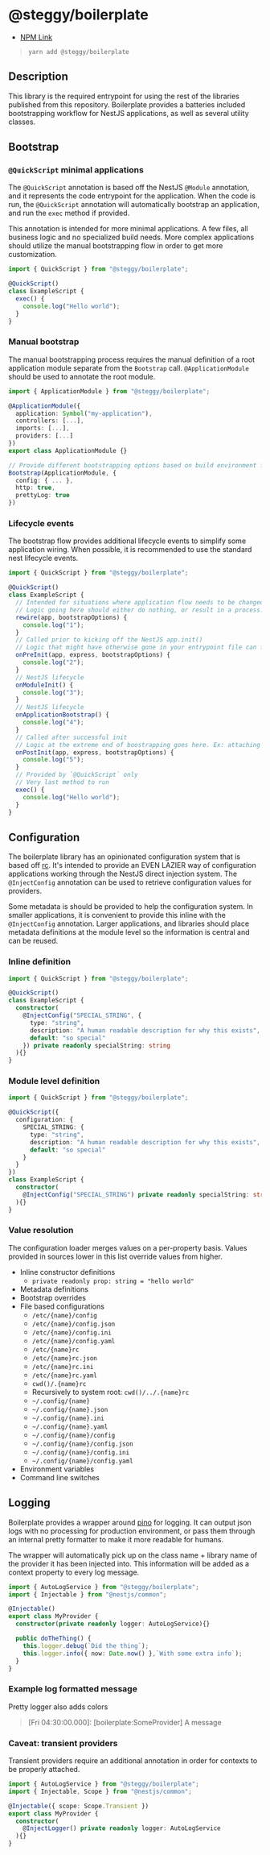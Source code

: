 # @steggy/boilerplate

- [NPM Link](https://www.npmjs.com/package/@steggy/boilerplate)

> `yarn add @steggy/boilerplate`

## Description

This library is the required entrypoint for using the rest of the libraries published from this repository.
Boilerplate provides a batteries included bootstrapping workflow for NestJS applications, as well as several utility classes.

## Bootstrap

### `@QuickScript` minimal applications

The `@QuickScript` annotation is based off the NestJS `@Module` annotation, and it represents the code entrypoint for the application.
When the code is run, the `@QuickScript` annotation will automatically bootstrap an application, and run the `exec` method if provided.

This annotation is intended for more minimal applications.
A few files, all business logic and no specialized build needs.
More complex applications should utilize the manual bootstrapping flow in order to get more customization.

```typescript
import { QuickScript } from "@steggy/boilerplate";

@QuickScript()
class ExampleScript {
  exec() {
    console.log("Hello world");
  }
}
```

### Manual bootstrap

The manual bootstrapping process requires the manual definition of a root application module separate from the `Bootstrap` call.
`@ApplicationModule` should be used to annotate the root module.

```typescript
import { ApplicationModule } from "@steggy/boilerplate";

@ApplicationModule({
  application: Symbol("my-application"),
  controllers: [...],
  imports: [...],
  providers: [...]
})
export class ApplicationModule {}

// Provide different bootstrapping options based on build environment files
Bootstrap(ApplicationModule, {
  config: { ... },
  http: true,
  prettyLog: true
})
```

### Lifecycle events

The bootstrap flow provides additional lifecycle events to simplify some application wiring.
When possible, it is recommended to use the standard nest lifecycle events.

```typescript
import { QuickScript } from "@steggy/boilerplate";

@QuickScript()
class ExampleScript {
  // Intended for situations where application flow needs to be changed.
  // Logic going here should either do nothing, or result in a process.exit()
  rewire(app, bootstrapOptions) {
    console.log("1");
  }
  // Called prior to kicking off the NestJS app.init()
  // Logic that might have otherwise gone in your entrypoint file can fit in here
  onPreInit(app, express, bootstrapOptions) {
    console.log("2");
  }
  // NestJS lifecycle
  onModuleInit() {
    console.log("3");
  }
  // NestJS lifecycle
  onApplicationBootstrap() {
    console.log("4");
  }
  // Called after successful init
  // Logic at the extreme end of boostrapping goes here. Ex: attaching webserver listeners
  onPostInit(app, express, bootstrapOptions) {
    console.log("5");
  }
  // Provided by `@QuickScript` only
  // Very last method to run
  exec() {
    console.log("Hello world");
  }
}
```

## Configuration

The boilerplate library has an opinionated configuration system that is based off [rc](https://www.npmjs.com/package/rc).
It's intended to provide an EVEN LAZIER way of configuration applications working through the NestJS direct injection system.
The `@InjectConfig` annotation can be used to retrieve configuration values for providers.

Some metadata is should be provided to help the configuration system.
In smaller applications, it is convenient to provide this inline with the `@InjectConfig` annotation.
Larger applications, and libraries should place metadata definitions at the module level so the information is central and can be reused.

### Inline definition

```typescript
import { QuickScript } from "@steggy/boilerplate";

@QuickScript()
class ExampleScript {
  constructor(
    @InjectConfig("SPECIAL_STRING", {
      type: "string",
      description: "A human readable description for why this exists",
      default: "so special"
    }) private readonly specialString: string
  ){}
}
```

### Module level definition

```typescript
import { QuickScript } from "@steggy/boilerplate";

@QuickScript({
  configuration: {
    SPECIAL_STRING: {
      type: "string",
      description: "A human readable description for why this exists",
      default: "so special"
    }
  }
})
class ExampleScript {
  constructor(
    @InjectConfig("SPECIAL_STRING") private readonly specialString: string
  ){}
}
```

### Value resolution

The configuration loader merges values on a per-property basis.
Values provided in sources lower in this list override values from higher.

- Inline constructor definitions
  - `private readonly prop: string = "hello world"`
- Metadata definitions
- Bootstrap overrides
- File based configurations
  - `/etc/{name}/config`
  - `/etc/{name}/config.json`
  - `/etc/{name}/config.ini`
  - `/etc/{name}/config.yaml`
  - `/etc/{name}rc`
  - `/etc/{name}rc.json`
  - `/etc/{name}rc.ini`
  - `/etc/{name}rc.yaml`
  - `cwd()/.{name}rc`
  - Recursively to system root: `cwd()/../.{name}rc`
  - `~/.config/{name}`
  - `~/.config/{name}.json`
  - `~/.config/{name}.ini`
  - `~/.config/{name}.yaml`
  - `~/.config/{name}/config`
  - `~/.config/{name}/config.json`
  - `~/.config/{name}/config.ini`
  - `~/.config/{name}/config.yaml`
- Environment variables
- Command line switches

## Logging

Boilerplate provides a wrapper around [pino](https://www.npmjs.com/package/pino) for logging.
It can output json logs with no processing for production environment, or pass them through an internal pretty formatter to make it more readable for humans.

The wrapper will automatically pick up on the class name + library name of the provider it has been injected into.
This information will be added as a context property to every log message.

```typescript
import { AutoLogService } from "@steggy/boilerplate";
import { Injectable } from "@nestjs/common";

@Injectable()
export class MyProvider {
  constructor(private readonly logger: AutoLogService){}

  public doTheThing() {
    this.logger.debug(`Did the thing`);
    this.logger.info({ now: Date.now() },`With some extra info`);
  }
}
```

### Example log formatted message

Pretty logger also adds colors

> [Fri 04:30:00.000]: [boilerplate:SomeProvider] A message

### Caveat: transient providers

Transient providers require an additional annotation in order for contexts to be properly attached.

```typescript
import { AutoLogService } from "@steggy/boilerplate";
import { Injectable, Scope } from "@nestjs/common";

@Injectable({ scope: Scope.Transient })
export class MyProvider {
  constructor(
    @InjectLogger() private readonly logger: AutoLogService
  ){}
}
```
